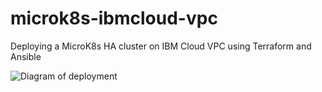 # microk8s-ibmcloud-vpc

Deploying a MicroK8s HA cluster on IBM Cloud VPC using Terraform and Ansible

![Diagram of deployment](https://dsc.cloud/quickshare/Shared-Image-2023-07-05-12-40-53.png)
